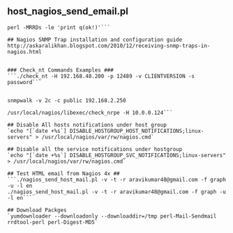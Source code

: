 ## host_nagios_send_email.pl
```yum install perl-Mail-Sendmail rrdtool-perl perl-Digest-MD5 -y
perl -MRRDs -le 'print q(ok!)'```

## Nagios SNMP Trap installation and configuration guide
http://askaralikhan.blogspot.com/2010/12/receiving-snmp-traps-in-nagios.html


### Check_nt Commands Examples ###
```./check_nt -H 192.168.48.200 -p 12489 -v CLIENTVERSION -s password```


snmpwalk -v 2c -c public 192.168.2.250

/usr/local/nagios/libexec/check_nrpe -H 10.0.0.124```

## Disable All hosts notifications under host group
`echo "[`date +%s`] DISABLE_HOSTGROUP_HOST_NOTIFICATIONS;linux-servers" > /usr/local/nagios/var/rw/nagios.cmd`

## Disable all the service notifications under hostgroup
`echo "[`date +%s`] DISABLE_HOSTGROUP_SVC_NOTIFICATIONS;linux-servers" > /usr/local/nagios/var/rw/nagios.cmd`

## Test HTML email from Nagios 4x ##
```./nagios_send_host_mail.pl -v -t -r aravikumar48@gmail.com -f graph -u -l en
./nagios_send_host_mail.pl -v -t -r aravikumar48@gmail.com -f graph -u -l en```

## Download Packges
`yumdownloader --downloadonly --downloaddir=/tmp perl-Mail-Sendmail rrdtool-perl perl-Digest-MD5`
